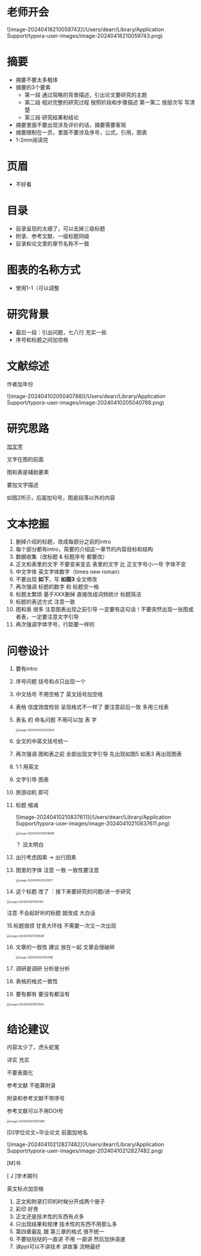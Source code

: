 # 老师开会



![image-20240418210059743](/Users/dearr/Library/Application Support/typora-user-images/image-20240418210059743.png)

# 摘要

- 摘要不要太多粗体
- 摘要的3个要素
  - 第一段 通过简略的背景描述，引出论文要研究的主题
  - 第二段 相对完整的研究过程 按照阶段和步骤描述 第一第二 按层次写 写清楚
  - 第三段 研究结果和结论 
- 摘要里面不要出现涉及评价的话，摘要需要客观
- 摘要限制在一页，里面不要涉及序号，公式，引用，图表
- 1-2min阅读完
# 页眉
- 不好看
# 目录

- 目录呈现的太细了，可以去掉三级标题
- 附录、参考文献、一级标题同级
- 目录和论文里的章节名称不一致

# 图表的名称方式

- 使用1-1（可以调整

# 研究背景

- 最后一段：引出问题，七八行 充实一些
- 序号和标题之间加空格

# 文献综述

作者加年份

![image-20240410205040788](/Users/dearr/Library/Application Support/typora-user-images/image-20240410205040788.png)





# 研究思路

<u>加文字</u>

文字在图的前面 

图和表是辅助要素

要加文字描述

如图2所示，后面加句号，图是段落以外的内容

# 文本挖掘

1. 删掉介绍的标题，改成每部分之前的intro
2. 每个部分都有intro，简要的介绍这一章节的内容目标和结构
3. 数据收集（改标题 & 标题序号 都要改）
4. 正文和表里的文字 不要变来变去 表里的文字 比 正文字号小一号 字体不变
5. 中文字体 英文字体数字（times new roman）
6. 不要出现 **如下**，写  **如图3**  全文修改
7. 再次强调 标题的数字 和 标题空一格
8. 标题太繁琐 基于XXX删掉 直接改成词频统计 标题简洁
9. 标题的表述方式 注意一致
10. 图和表 很多 注意图表出现之前引导 一定要有这句话！不要突然出现一张图或者表，一定要注意文字引导
11. 再次强调字体字号，行距要一样的

# 问卷设计

1. 要有intro

2. 序号问题 括号和点只出现一个

3. 中文括号 不用空格了  英文括号加空格

4. 表格 信度效度检验 呈现格式不一样了 要注意前后一致 多用三线表

5. 表名 的 命名问题  不用可以加 表 字

   <img src="/Users/dearr/Library/Application Support/typora-user-images/image-20240410210532904.png" alt="image-20240410210532904" style="zoom:50%;" />

   

6. 全文的中英文括号统一

7. 再次强调 图和表之前 全部出现文字引导 先出现如图5 如表3 再出现图表

8. 1:1 用英文

9. 文字引导 图表

10. 旅游动机 即可 

11. 标题 缩减

    ![image-20240410210837611](/Users/dearr/Library/Application Support/typora-user-images/image-20240410210837611.png)

    <img src="/Users/dearr/Library/Application Support/typora-user-images/image-20240410210929698.png" alt="image-20240410210929698" style="zoom:50%;" />

    ？ 没太明白

12. 出行考虑因素 → 出行因素

13. 图里的字体 注意 一致 一致性要注意

    <img src="/Users/dearr/Library/Application Support/typora-user-images/image-20240410211020017.png" alt="image-20240410211020017" style="zoom:50%;" />

14. 这个标题 改了 ：接下来要研究的问题/进一步研究

<img src="/Users/dearr/Library/Application Support/typora-user-images/image-20240410211104361.png" alt="image-20240410211104361" style="zoom:50%;" />

注意 不会起好听的标题 就改成 大白话

15.标题很烦 甘青大环线 不需要一次又一次出现

<img src="/Users/dearr/Library/Application Support/typora-user-images/image-20240410211318549.png" alt="image-20240410211318549" style="zoom:50%;" />

16. 文章的一致性 建议 放在一起 文章会很破碎

    <img src="/Users/dearr/Library/Application Support/typora-user-images/image-20240410211454196.png" alt="image-20240410211454196" style="zoom:50%;" />

17. 调研是调研 分析是分析
18. 表格的格式一致性
19. 要有都有 要没有都没有

<img src="/Users/dearr/Library/Application Support/typora-user-images/image-20240410211817954.png" alt="image-20240410211817954" style="zoom:50%;" />

# 结论建议

内容太少了，虎头蛇尾

详实 充实 

不要表面化

参考文献 不能算附录

附录和参考文献不带序号

参考文献可以不用DOI号

<img src="/Users/dearr/Library/Application Support/typora-user-images/image-20240410212631366.png" alt="image-20240410212631366" style="zoom:50%;" />

[D]学位论文=毕业论文 前面加地名

![image-20240410212827482](/Users/dearr/Library/Application Support/typora-user-images/image-20240410212827482.png)

[M]书

[ J ]学术期刊

英文标点加空格



1. 正文和附录打印的时候分开成两个册子
2. 彩印 好贵
3. 正文还是技术性的东西有点多
4. 只出现结果和规律 技术性的东西不用那么多
5. 第四章最乱 跟 第三章的格式 很不统一
6. 不要哒哒哒的一直讲 不用 一直讲 然后加快语速
7. 讲ppt可以不讲技术 讲故事 流畅最好

